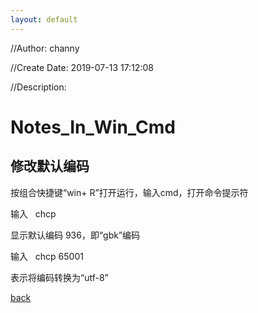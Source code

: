 ```yaml
---
layout: default
---
```


//Author: channy

//Create Date: 2019-07-13 17:12:08

//Description: 

# Notes_In_Win_Cmd

## 修改默认编码

按组合快捷键“win+ R”打开运行，输入cmd，打开命令提示符

输入   chcp

显示默认编码 936，即“gbk”编码

输入   chcp 65001

表示将编码转换为“utf-8”


[back](./)

